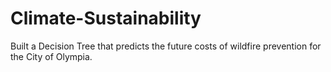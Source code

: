 # Climate-Sustainability
Built a Decision Tree that predicts the future costs of wildfire prevention for the City of Olympia. 
